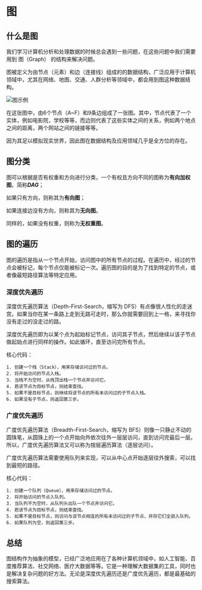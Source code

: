 # 图
## 什么是图
我们学习计算机分析和处理数据的时候总会遇到一些问题，在这些问题中我们需要用到 图（Graph） 的结构来解决问题。

图被定义为由节点（元素）和边（连接线）组成的的数据结构，广泛应用于计算机领域中，尤其在网络、地图、交通、人群分析等领域中，都会用到图这种数据结构。

![图示例](https://cdn.jsdelivr.net/gh/wallescuzzer/blog_imgdata/img/20201024182653.png)

在这张图中，由6个节点（A~F）和9条边组成了一张图。其中，节点代表了一个实体，例如电影院，学校等等，而边则代表了这些实体之间的关系，例如两个地点之间的距离，两个网站之间的链接等等。

因为其足以模拟现实世界，因此图在数据结构及应用领域几乎是全方位的存在。

## 图分类
图可以根据是否有权重和方向进行分类，一个有权且方向不同的图称为**有向加权图**，简称***DAG***；

如果只有方向，则称其为**有向图**；

如果连接边没有方向，则称其为**无向图**。

同样的，如果没有权重，则称为**无权重图**。

## 图的遍历
图的遍历是指从一个节点开始，访问图中的所有节点的过程。在遍历中，经过的节点会被标记，每个节点仅能被标记一次。遍历图的目的是为了找到特定的节点，或者像最短路径算法等特定应用。

### 深度优先遍历
深度优先遍历算法（Depth-First-Search，缩写为 DFS）有点像很人性化的走迷宫。如果当你在某一条路上走到无路可走时，那么你就需要回到上一格，来寻找你没有走过的没走过的路。

深度优先遍历即为以某个点为起始标记节点，访问其子节点，然后继续以该子节点做起始点进行同样的操作。如此循环，直至访问完所有节点。

核心代码：
```text
1. 创建一个栈（Stack），用来存储访问过的节点。
2. 将开始访问的节点入栈。
3. 当栈不为空时，从栈顶出栈一个节点并访问它。
4. 若该节点为目标节点，则结束查找。
5. 如果不是目标节点，则继续将该节点的所有未访问过的子节点入栈。
6. 如果没有子节点，则返回第三步。
```
   
### 广度优先遍历
广度优先遍历算法（Breadth-First-Search，缩写为 BFS）则像一只静止不动的圆珠笔，从圆珠上的一个点开始向外依次往外一层层访问，直到访问完最后一层。所以，广度优先遍历算法又可以称为按层遍历算法（逐层访问）。

广度优先遍历算法需要使用队列来实现，可以从中心点开始逐层往外搜索，可以找到最短的路径。

核心代码：
```text
1. 创建一个队列（Queue），用来存储访问过的节点。
2. 将开始访问的节点入队列。
3. 当队列不为空时，从队列头出队一个节点并访问它。
4. 若该节点为目标节点，则结束查找。
5. 如果不是目标节点，则访问与该节点相连的所有未访问过的子节点，并将它们全部入队列。
6. 如果队列为空，则返回第三步。
```
   
## 总结
图结构作为抽象的模型，已经广泛地应用在了各种计算机领域中，如人工智能、百度推荐算法、社交网络、医疗大数据等等。它是一种理解大数据集的工具，同时也是解决复杂问题的好方法。无论是深度优先遍历还是广度优先遍历，都是最基础的搜索算法。